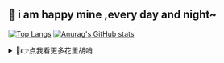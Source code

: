 
## 🎉 i am happy mine ,every day and night~

[![Top Langs](https://github-readme-stats.vercel.app/api/top-langs/?username=xboyminemc&layout=compact&count_private=true&hide=Ruby,makefile)](https://github.com/anuraghazra/github-readme-stats)  [![Anurag's GitHub stats](https://github-readme-stats.vercel.app/api?username=xBoyMinemc&hide=prs,issues,contribs)](https://github.com/anuraghazra/github-readme-stats)

<details>
<summary>👻👉点我看更多花里胡哨</summary>

<p><img align="center" src="https://github-readme-streak-stats.herokuapp.com/?user=xboyminemc&" alt="xboyminemc" /></p>

#  https://skyline.github.com/xboyminemc/2022  
![matrics](https://metrics.lecoq.io/xboyminemc?template=classic&base.header=0&base.activity=0&base.community=0&base.repositories=0&base.metadata=0&isocalendar=1&isocalendar.duration=full-year&config.timezone=Asia%2FShanghai)

</details>
